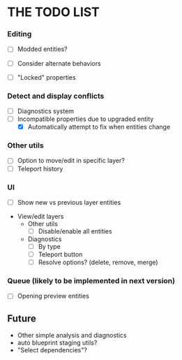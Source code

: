 # THE TODO LIST

### Editing

- [ ] Modded entities?
- [ ] Consider alternate behaviors

- [ ] "Locked" properties

### Detect and display conflicts

- [ ] Diagnostics system
- [ ] Incompatible properties due to upgraded entity
    - [x] Automatically attempt to fix when entities change

### Other utils

- [ ] Option to move/edit in specific layer?
- [ ] Teleport history

### UI

- [ ] Show new vs previous layer entities
- View/edit layers
    - Other utils
        - [ ] Disable/enable all entities
    - Diagnostics
        - [ ] By type
        - [ ] Teleport button
        - [ ] Resolve options? (delete, remove, merge)

### Queue (likely to be implemented in next version)

- [ ] Opening preview entities

## Future

- Other simple analysis and diagnostics
- auto blueprint staging utils?
- "Select dependencies"?
